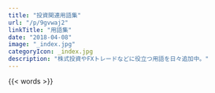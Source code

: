 ```yaml
---
title: "投資関連用語集"
url: "/p/9gvwaj2"
linkTitle: "用語集"
date: "2018-04-08"
image: "_index.jpg"
categoryIcon: _index.jpg
description: "株式投資やFXトレードなどに役立つ用語を日々追加中。"
---
```


{{< words >}}

